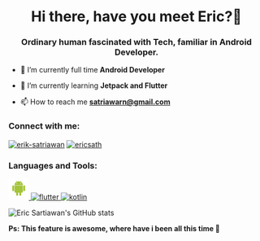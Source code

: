 <h1 align="center">Hi there, have you meet Eric?👋</h1>
<h3 align="center">Ordinary human fascinated with Tech, familiar in Android Developer.</h3>

- 🔭 I’m currently full time **Android Developer**

- 🌱 I’m currently learning **Jetpack and Flutter**

- 📫 How to reach me **satriawarn@gmail.com**

<h3 align="left">Connect with me:</h3>
<p align="left">
<a href="https://linkedin.com/in/eriksatriawan" target="blank"><img align="center" src="https://cdn.jsdelivr.net/npm/simple-icons@3.0.1/icons/linkedin.svg" alt="erik-satriawan" height="30" width="40" /></a>
<a href="https://instagram.com/ericsath" target="blank"><img align="center" src="https://cdn.jsdelivr.net/npm/simple-icons@3.0.1/icons/instagram.svg" alt="ericsath" height="30" width="40" /></a>
</p>

<h3 align="left">Languages and Tools:</h3>
<p align="left"> <a href="https://developer.android.com" target="_blank"> <img src="https://raw.githubusercontent.com/devicons/devicon/master/icons/android/android-original-wordmark.svg" alt="android" width="40" height="40"/> </a> <a href="https://flutter.dev" target="_blank"> <img src="https://www.vectorlogo.zone/logos/flutterio/flutterio-icon.svg" alt="flutter" width="40" height="40"/> </a> <a href="https://kotlinlang.org" target="_blank"> <img src="https://www.vectorlogo.zone/logos/kotlinlang/kotlinlang-icon.svg" alt="kotlin" width="40" height="40"/> </a> </p>

![Eric Sartiawan's GitHub stats](https://github-readme-stats.vercel.app/api?username=satriawarn)

<h10 align="left">**Ps: This feature is awesome, where have i been all this time 🐒**</h10>

